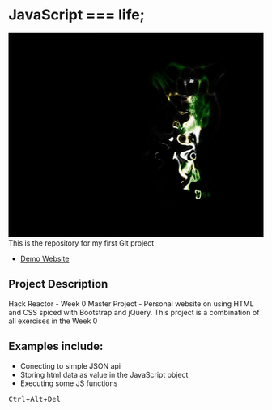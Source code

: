 # JavaScript === life;
![JavaScript](img/x64.jpg)
This is the repository for my first Git project
- [Demo Website](http://syqs.github.io)

## Project Description
Hack Reactor - Week 0 Master Project - Personal website on using HTML and CSS
spiced with Bootstrap and jQuery. This project is a combination of all exercises in the Week 0

## Examples include:
- Conecting to simple JSON api
- Storing html data as value in the JavaScript object
- Executing some JS functions

<kbd>Ctrl</kbd>+<kbd>Alt</kbd>+<kbd>Del</kbd>
